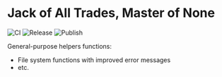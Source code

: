 # Jack of All Trades, Master of None

![CI](https://github.com/rcook/joatmon-rs/actions/workflows/ci.yaml/badge.svg)
![Release](https://github.com/rcook/joatmon-rs/actions/workflows/release.yaml/badge.svg)
![Publish](https://github.com/rcook/joatmon-rs/actions/workflows/publish.yaml/badge.svg)

General-purpose helpers functions:

* File system functions with improved error messages
* etc.
